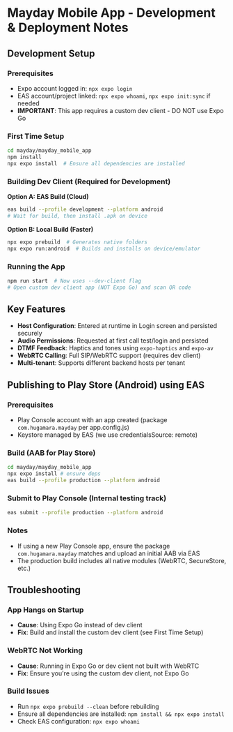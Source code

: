 # Mayday Mobile App - Development & Deployment Notes

## Development Setup

### Prerequisites

- Expo account logged in: `npx expo login`
- EAS account/project linked: `npx expo whoami`, `npx expo init:sync` if needed
- **IMPORTANT**: This app requires a custom dev client - DO NOT use Expo Go

### First Time Setup

```bash
cd mayday/mayday_mobile_app
npm install
npx expo install  # Ensure all dependencies are installed
```

### Building Dev Client (Required for Development)

**Option A: EAS Build (Cloud)**

```bash
eas build --profile development --platform android
# Wait for build, then install .apk on device
```

**Option B: Local Build (Faster)**

```bash
npx expo prebuild  # Generates native folders
npx expo run:android  # Builds and installs on device/emulator
```

### Running the App

```bash
npm run start  # Now uses --dev-client flag
# Open custom dev client app (NOT Expo Go) and scan QR code
```

## Key Features

- **Host Configuration**: Entered at runtime in Login screen and persisted securely
- **Audio Permissions**: Requested at first call test/login and persisted
- **DTMF Feedback**: Haptics and tones using `expo-haptics` and `expo-av`
- **WebRTC Calling**: Full SIP/WebRTC support (requires dev client)
- **Multi-tenant**: Supports different backend hosts per tenant

## Publishing to Play Store (Android) using EAS

### Prerequisites

- Play Console account with an app created (package `com.hugamara.mayday` per app.config.js)
- Keystore managed by EAS (we use credentialsSource: remote)

### Build (AAB for Play Store)

```bash
cd mayday/mayday_mobile_app
npx expo install # ensure deps
eas build --profile production --platform android
```

### Submit to Play Console (Internal testing track)

```bash
eas submit --profile production --platform android
```

### Notes

- If using a new Play Console app, ensure the package `com.hugamara.mayday` matches and upload an initial AAB via EAS
- The production build includes all native modules (WebRTC, SecureStore, etc.)

## Troubleshooting

### App Hangs on Startup

- **Cause**: Using Expo Go instead of dev client
- **Fix**: Build and install the custom dev client (see First Time Setup)

### WebRTC Not Working

- **Cause**: Running in Expo Go or dev client not built with WebRTC
- **Fix**: Ensure you're using the custom dev client, not Expo Go

### Build Issues

- Run `npx expo prebuild --clean` before rebuilding
- Ensure all dependencies are installed: `npm install && npx expo install`
- Check EAS configuration: `npx expo whoami`
